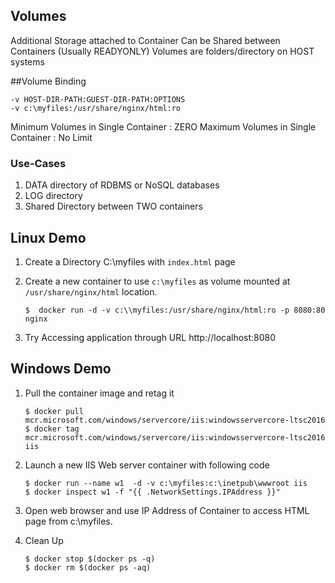 ## Volumes
    
Additional Storage attached to Container
Can be Shared between Containers (Usually READYONLY)
Volumes are folders/directory on HOST systems
    
##Volume Binding
    
    -v HOST-DIR-PATH:GUEST-DIR-PATH:OPTIONS   
    -v c:\myfiles:/usr/share/nginx/html:ro

Minimum Volumes in Single Container : ZERO
Maximum Volumes in Single Container : No Limit	

### Use-Cases

1. DATA directory of RDBMS or NoSQL databases
2. LOG directory
3. Shared Directory between TWO containers	
 	
## Linux Demo

1.  Create a Directory C:\myfiles with `index.html` page
2.  Create a new container to use `c:\myfiles` as volume mounted at `/usr/share/nginx/html` location.

    ```pwsh
    $  docker run -d -v c:\\myfiles:/usr/share/nginx/html:ro -p 8080:80  nginx
    ```
3.  Try Accessing application through URL http://localhost:8080

## Windows Demo
1.  Pull the container image and retag it

    ```pwsh
    $ docker pull mcr.microsoft.com/windows/servercore/iis:windowsservercore-ltsc2016
    $ docker tag mcr.microsoft.com/windows/servercore/iis:windowsservercore-ltsc2016    iis
    ```

2.  Launch a new IIS Web server container with following code

    ```pwsh
    $ docker run --name w1  -d -v c:\myfiles:c:\inetpub\wwwroot iis
    $ docker inspect w1 -f "{{ .NetworkSettings.IPAddress }}"
    ```

3.  Open web browser and use IP Address of Container to access HTML page from c:\myfiles.

4.  Clean Up

    ```pwsh
    $ docker stop $(docker ps -q)
    $ docker rm $(docker ps -aq)
    ```
